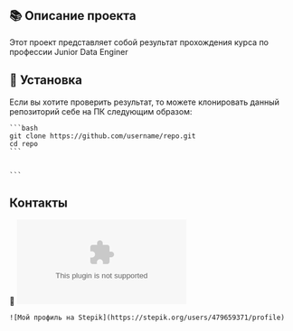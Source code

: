 
## 📚 Описание проекта

Этот проект представляет собой результат прохождения курса по профессии Junior Data Enginer 

## 🚀 Установка

 Если вы хотите проверить результат, то можете клонировать данный репозиторий себе на ПК следующим образом:

    ```bash
    git clone https://github.com/username/repo.git
    cd repo
    ```


    ```

## Контакты

 📧 ![oleg.golovko.1992@gmail.com](mailto:oleg.golovko.1992@gmail.com)

	![Мой профиль на Stepik](https://stepik.org/users/479659371/profile)


